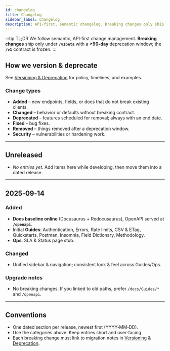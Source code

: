 ```yaml
---
id: changelog
title: Changelog
sidebar_label: Changelog
description: API-first, semantic changelog. Breaking changes only ship under /v1beta with ≥90 days deprecation; /v1 contract is frozen.
---
```


:::tip TL;DR
We follow semantic, API‑first change management. **Breaking changes** ship only under **`/v1beta`** with a **≥90‑day** deprecation window; the **`/v1`** contract is frozen.
:::

## How we version & deprecate
See [Versioning & Deprecation](/docs/Guides/versioning) for policy, timelines, and examples.

### Change types
- **Added** – new endpoints, fields, or docs that do not break existing clients.
- **Changed** – behavior or defaults without breaking contract.
- **Deprecated** – features scheduled for removal; always with an end date.
- **Fixed** – bug fixes.
- **Removed** – things removed after a deprecation window.
- **Security** – vulnerabilities or hardening work.

---

## Unreleased
- _No entries yet_. Add items here while developing, then move them into a dated release.

---

## 2025‑09‑14
### Added
- **Docs baseline online** (Docusaurus + Redocusaurus), OpenAPI served at **`/openapi`**.
- Initial **Guides**: Authentication, Errors, Rate limits, CSV & ETag, Quickstarts, Postman, Insomnia, Field Dictionary, Methodology.
- **Ops**: SLA & Status page stub.

### Changed
- Unified sidebar & navigation; consistent look & feel across Guides/Ops.

### Upgrade notes
- No breaking changes. If you linked to old paths, prefer `/docs/Guides/*` and `/openapi`.

---

## Conventions
- One dated section per release, newest first (YYYY‑MM‑DD).
- Use the categories above. Keep entries short and user‑facing.
- Each breaking change must link to migration notes in [Versioning & Deprecation](/docs/Guides/versioning).
